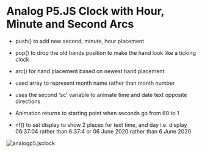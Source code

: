 # Analog P5.JS Clock with Hour, Minute and Second Arcs

- push() to add new second, minute, hour placement

- pop() to drop the old hands position to make the hand look like a ticking clock

- arc() for hand placement based on newest hand placement

- used array to represent month name rather than month number

- uses the second 'sc' variable to animate time and date text opposite directions  

- Animation returns to starting point when seconds go from 60 to 1

- nf() to set display to show 2 places for text time, and day i.e. display 06:37:04 rather than 6:37:4 or 06 June 2020 rather than 6 June 2020


![analogp5.jsclock](img/clock.gif)